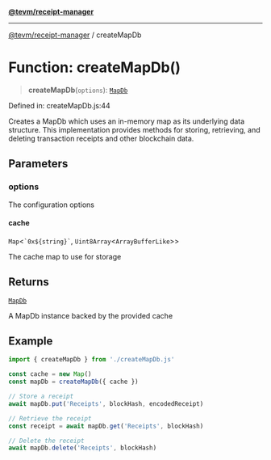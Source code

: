 [**@tevm/receipt-manager**](../README.md)

***

[@tevm/receipt-manager](../globals.md) / createMapDb

# Function: createMapDb()

> **createMapDb**(`options`): [`MapDb`](../type-aliases/MapDb.md)

Defined in: createMapDb.js:44

Creates a MapDb which uses an in-memory map as its underlying data structure.
This implementation provides methods for storing, retrieving, and deleting
transaction receipts and other blockchain data.

## Parameters

### options

The configuration options

#### cache

`Map`\<`` `0x${string}` ``, `Uint8Array`\<`ArrayBufferLike`\>\>

The cache map to use for storage

## Returns

[`MapDb`](../type-aliases/MapDb.md)

A MapDb instance backed by the provided cache

## Example

```ts
import { createMapDb } from './createMapDb.js'

const cache = new Map()
const mapDb = createMapDb({ cache })

// Store a receipt
await mapDb.put('Receipts', blockHash, encodedReceipt)

// Retrieve the receipt
const receipt = await mapDb.get('Receipts', blockHash)

// Delete the receipt
await mapDb.delete('Receipts', blockHash)
```
